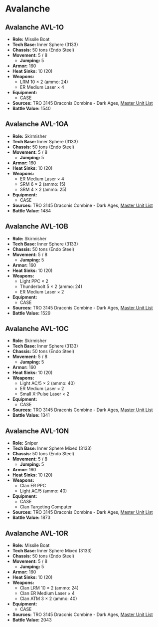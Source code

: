 # Avalanche
## Avalanche AVL-1O
- **Role:** Missile Boat
- **Tech Base:** Inner Sphere (3133)
- **Chassis:** 50 tons (Endo Steel)
- **Movement:** 5 / 8
  - **Jumping:** 5
- **Armor:** 160
- **Heat Sinks:** 10 (20)
- **Weapons:**
  - LRM 10 × 2 (ammo: 24)
  - ER Medium Laser × 4
- **Equipment:**
  - CASE
- **Sources:** TRO 3145 Draconis Combine - Dark Ages, [Master Unit List](http://masterunitlist.info/Unit/Details/6396/avalanche-avl-1o)
- **Battle Value:** 1540

## Avalanche AVL-1OA
- **Role:** Skirmisher
- **Tech Base:** Inner Sphere (3133)
- **Chassis:** 50 tons (Endo Steel)
- **Movement:** 5 / 8
  - **Jumping:** 5
- **Armor:** 160
- **Heat Sinks:** 10 (20)
- **Weapons:**
  - ER Medium Laser × 4
  - SRM 6 × 2 (ammo: 15)
  - SRM 4 × 2 (ammo: 25)
- **Equipment:**
  - CASE
- **Sources:** TRO 3145 Draconis Combine - Dark Ages, [Master Unit List](http://masterunitlist.info/Unit/Details/6397/avalanche-avl-1oa)
- **Battle Value:** 1484

## Avalanche AVL-1OB
- **Role:** Skirmisher
- **Tech Base:** Inner Sphere (3133)
- **Chassis:** 50 tons (Endo Steel)
- **Movement:** 5 / 8
  - **Jumping:** 5
- **Armor:** 160
- **Heat Sinks:** 10 (20)
- **Weapons:**
  - Light PPC × 2
  - Thunderbolt 5 × 2 (ammo: 24)
  - ER Medium Laser × 2
- **Equipment:**
  - CASE
- **Sources:** TRO 3145 Draconis Combine - Dark Ages, [Master Unit List](http://masterunitlist.info/Unit/Details/6398/avalanche-avl-1ob)
- **Battle Value:** 1529

## Avalanche AVL-1OC
- **Role:** Skirmisher
- **Tech Base:** Inner Sphere (3133)
- **Chassis:** 50 tons (Endo Steel)
- **Movement:** 5 / 8
  - **Jumping:** 5
- **Armor:** 160
- **Heat Sinks:** 10 (20)
- **Weapons:**
  - Light AC/5 × 2 (ammo: 40)
  - ER Medium Laser × 2
  - Small X-Pulse Laser × 2
- **Equipment:**
  - CASE
- **Sources:** TRO 3145 Draconis Combine - Dark Ages, [Master Unit List](http://masterunitlist.info/Unit/Details/6399/avalanche-avl-1oc)
- **Battle Value:** 1341

## Avalanche AVL-1ON
- **Role:** Sniper
- **Tech Base:** Inner Sphere Mixed (3133)
- **Chassis:** 50 tons (Endo Steel)
- **Movement:** 5 / 8
  - **Jumping:** 5
- **Armor:** 160
- **Heat Sinks:** 10 (20)
- **Weapons:**
  - Clan ER PPC
  - Light AC/5 (ammo: 40)
- **Equipment:**
  - CASE
  - Clan Targeting Computer
- **Sources:** TRO 3145 Draconis Combine - Dark Ages, [Master Unit List](http://masterunitlist.info/Unit/Details/6400/avalanche-avl-1on)
- **Battle Value:** 1873

## Avalanche AVL-1OR
- **Role:** Missile Boat
- **Tech Base:** Inner Sphere Mixed (3133)
- **Chassis:** 50 tons (Endo Steel)
- **Movement:** 5 / 8
  - **Jumping:** 5
- **Armor:** 160
- **Heat Sinks:** 10 (20)
- **Weapons:**
  - Clan LRM 10 × 2 (ammo: 24)
  - Clan ER Medium Laser × 4
  - Clan ATM 3 × 2 (ammo: 40)
- **Equipment:**
  - CASE
- **Sources:** TRO 3145 Draconis Combine - Dark Ages, [Master Unit List](http://masterunitlist.info/Unit/Details/6401/avalanche-avl-1or)
- **Battle Value:** 2043

